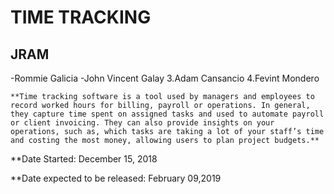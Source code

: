 # TIME TRACKING 
## JRAM

-Rommie Galicia
-John Vincent Galay
3.Adam Cansancio
4.Fevint Mondero
```
**Time tracking software is a tool used by managers and employees to record worked hours for billing, payroll or operations. In general, they capture time spent on assigned tasks and used to automate payroll or client invoicing. They can also provide insights on your operations, such as, which tasks are taking a lot of your staff’s time and costing the most money, allowing users to plan project budgets.**
```

**Date Started: December 15, 2018

**Date expected to be released: February 09,2019
